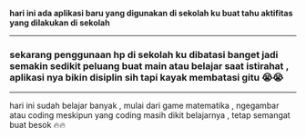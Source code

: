 <strong> hari ini ada aplikasi baru yang digunakan di sekolah ku buat tahu aktifitas yang dilakukan di sekolah </strong>

<hr>

<p> <h3> sekarang penggunaan hp di sekolah ku dibatasi banget jadi semakin sedikit peluang buat main atau belajar saat istirahat , aplikasi nya bikin disiplin sih tapi kayak membatasi gitu 😭😭 </p> </h2>

<hr>

hari ini sudah belajar banyak , mulai dari game matematika , ngegambar atau coding meskipun yang coding masih dikit belajarnya , tetap semangat buat besok 🔥🔥
